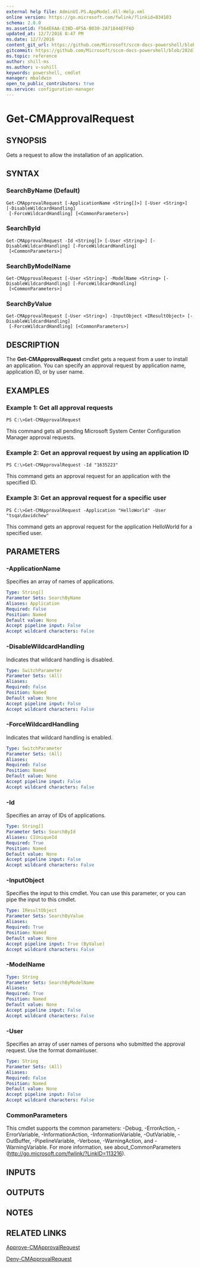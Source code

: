 ```yaml
---
external help file: AdminUI.PS.AppModel.dll-Help.xml
online version: https://go.microsoft.com/fwlink/?linkid=834103
schema: 2.0.0
ms.assetid: F564E6AA-E38D-4F5A-B030-2A71844EFF6D
updated_at: 12/7/2016 8:47 PM
ms.date: 12/7/2016
content_git_url: https://github.com/Microsoft/sccm-docs-powershell/blob/live/sccm-cmdlets/ConfigurationManager/vlatest/Get-CMApprovalRequest.md
gitcommit: https://github.com/Microsoft/sccm-docs-powershell/blob/282d10ca7ed3ddf1432b06182fee46c9e52563a4/sccm-cmdlets/ConfigurationManager/vlatest/Get-CMApprovalRequest.md
ms.topic: reference
author: shill-ms
ms.author: v-suhill
keywords: powershell, cmdlet
manager: mbaldwin
open_to_public_contributors: true
ms.service: configuration-manager
---
```


# Get-CMApprovalRequest

## SYNOPSIS
Gets a request to allow the installation of an application.

## SYNTAX

### SearchByName (Default)
```
Get-CMApprovalRequest [-ApplicationName <String[]>] [-User <String>] [-DisableWildcardHandling]
 [-ForceWildcardHandling] [<CommonParameters>]
```

### SearchById
```
Get-CMApprovalRequest -Id <String[]> [-User <String>] [-DisableWildcardHandling] [-ForceWildcardHandling]
 [<CommonParameters>]
```

### SearchByModelName
```
Get-CMApprovalRequest [-User <String>] -ModelName <String> [-DisableWildcardHandling] [-ForceWildcardHandling]
 [<CommonParameters>]
```

### SearchByValue
```
Get-CMApprovalRequest [-User <String>] -InputObject <IResultObject> [-DisableWildcardHandling]
 [-ForceWildcardHandling] [<CommonParameters>]
```

## DESCRIPTION
The **Get-CMApprovalRequest** cmdlet gets a request from a user to install an application.
You can specify an approval request by application name, application ID, or by user name.

## EXAMPLES

### Example 1: Get all approval requests
```
PS C:\>Get-CMApprovalRequest
```

This command gets all pending Microsoft System Center Configuration Manager approval requests.

### Example 2: Get an approval request by using an application ID
```
PS C:\>Get-CMApprovalRequest -Id "1635223"
```

This command gets an approval request for an application with the specified ID.

### Example 3: Get an approval request for a specific user
```
PS C:\>Get-CMApprovalRequest -Application "HelloWorld" -User "tsqa\davidchew"
```

This command gets an approval request for the application HelloWorld for a specified user.

## PARAMETERS

### -ApplicationName
Specifies an array of names of applications.

```yaml
Type: String[]
Parameter Sets: SearchByName
Aliases: Application
Required: False
Position: Named
Default value: None
Accept pipeline input: False
Accept wildcard characters: False
```

### -DisableWildcardHandling
Indicates that wildcard handling is disabled.

```yaml
Type: SwitchParameter
Parameter Sets: (All)
Aliases: 
Required: False
Position: Named
Default value: None
Accept pipeline input: False
Accept wildcard characters: False
```

### -ForceWildcardHandling
Indicates that wildcard handling is enabled.

```yaml
Type: SwitchParameter
Parameter Sets: (All)
Aliases: 
Required: False
Position: Named
Default value: None
Accept pipeline input: False
Accept wildcard characters: False
```

### -Id
Specifies an array of IDs of applications.

```yaml
Type: String[]
Parameter Sets: SearchById
Aliases: CIUniqueId
Required: True
Position: Named
Default value: None
Accept pipeline input: False
Accept wildcard characters: False
```

### -InputObject
Specifies the input to this cmdlet. 
You can use this parameter, or you can pipe the input to this cmdlet. 

```yaml
Type: IResultObject
Parameter Sets: SearchByValue
Aliases: 
Required: True
Position: Named
Default value: None
Accept pipeline input: True (ByValue)
Accept wildcard characters: False
```

### -ModelName


```yaml
Type: String
Parameter Sets: SearchByModelName
Aliases: 
Required: True
Position: Named
Default value: None
Accept pipeline input: False
Accept wildcard characters: False
```

### -User
Specifies an array of user names of persons who submitted the approval request.
Use the format domain\user.

```yaml
Type: String
Parameter Sets: (All)
Aliases: 
Required: False
Position: Named
Default value: None
Accept pipeline input: False
Accept wildcard characters: False
```

### CommonParameters
This cmdlet supports the common parameters: -Debug, -ErrorAction, -ErrorVariable, -InformationAction, -InformationVariable, -OutVariable, -OutBuffer, -PipelineVariable, -Verbose, -WarningAction, and -WarningVariable. For more information, see about_CommonParameters (http://go.microsoft.com/fwlink/?LinkID=113216).

## INPUTS

## OUTPUTS

## NOTES

## RELATED LINKS

[Approve-CMApprovalRequest](xref:ConfigurationManager/vlatest/Approve-CMApprovalRequest.md)

[Deny-CMApprovalRequest](xref:ConfigurationManager/vlatest/Deny-CMApprovalRequest.md)


